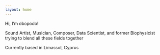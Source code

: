 ```yaml
---
layout: home
---
```

Hi, I’m obopodo!

Sound Artist, Musician, Composer, Data Scientist, and former Biophysicist trying to blend all these fields together

Currently based in Limassol, Cyprus
